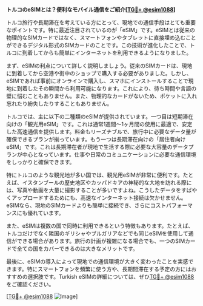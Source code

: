 **トルコのeSIMとは？便利なモバイル通信をご紹介[[TG💪+ @esim1088](https://t.me/s/esim1088)]**

トルコ旅行や長期滞在を考えている方にとって、現地での通信手段はとても重要なポイントです。特に最近注目されているのが「eSIM」です。eSIMとは従来の物理的なSIMカードではなく、スマートフォンやタブレットに直接埋め込むことができるデジタル形式のSIMカードのことです。この技術が進化したことで、トルコに到着してからも簡単にインターネットを利用できるようになりました。

まず、eSIMの利点について詳しく説明しましょう。従来のSIMカードは、現地に到着してから空港や街中のショップで購入する必要がありました。しかし、eSIMであれば事前にオンラインで購入し、スマホにインストールすることで現地に到着したその瞬間から利用可能になります。これにより、待ち時間や言語の壁に悩むこともありません。また、物理的なカードがないため、ポケットに入れ忘れたり紛失したりすることもありません。

トルコでは、主に以下の二種類のeSIMが提供されています。一つ目は短期滞在向けの「観光用eSIM」です。これは通常1週間～1ヶ月間の使用に最適で、安定した高速通信を提供します。料金もリーズナブルで、旅行中に必要なデータ量が確保できるプランが揃っています。もう一つは長期滞在向けの「居住者向けeSIM」です。これは長期滞在者が現地で生活する際に必要な大容量のデータプランが中心となっています。仕事や日常のコミュニケーションに必要な通信環境をしっかりと確保できます。

特にトルコのような観光地が多い国では、観光用eSIMが非常に便利です。たとえば、イスタンブールの歴史地区やカッパドキアの神秘的な大地を訪れる際には、写真や動画を大量に撮影することが多いですよね。こうしたデータをすばやくアップロードするためにも、高速なインターネット接続は欠かせません。eSIMなら、現地のSIMカードよりも簡単に接続でき、さらにコストパフォーマンスにも優れています。

また、eSIMは複数の国で同時に利用できるという特徴もあります。たとえば、トルコだけでなく隣国のギリシャやブルガリアなどでも同じeSIMを使用して通信ができる場合があります。旅行の計画が複雑になる場合でも、一つのSIMカードで全ての国をカバーできるのは大きなメリットです。

最後に、eSIMの導入によって現地での通信環境が大きく変わったことを実感できます。特にスマートフォンを頻繁に使う方や、長期間滞在する予定の方にはおすすめの選択肢です。Turkish eSIMの詳細については、ぜひ[TG💪+ @esim1088](https://t.me/s/esim1088)をご確認ください。

[[TG💪+ @esim1088](https://t.me/s/esim1088) ![Image](https://i.postimg.cc/Y0z9fWf4/image.png)]